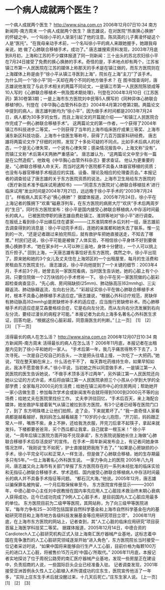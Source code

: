 # 一个病人成就两个医生？

一个病人成就两个医生？
http://www.sina.com.cn 2006年12月07日10:34 南方新闻网-南方周末
一个病人成就两个医生？
唐志雄说，在对医院“热衷换心换肺”
的怀疑之中，一个叫徐小平的人渐渐引起了他的注意。陈凤英的儿子黄凌怀疑这个人是“医托”。“在我母亲动手术前，一个名叫徐小平的病人来跟她握手，她跟我母亲说，她
做了心肺联合移植手术，成功了。”
唐志雄搜索资料发现，2003年7月底到8月初，上海和江苏的不少媒体报道了同一则新闻：三十出头的苏北农妇徐小平在7月24日接受了免费的换心换肺的手术。奇怪的是，手术地点却有两个，江苏省镇江市第一人民医院在江苏的媒体上称那天的手术是在镇江做的，而东方医院则在上海媒体上称是由于“徐小平从镇江寻医到上海”，院长在上海“主刀”了该手术。
为什么同一个“徐小平”同一天却在两个不同的地方做手术？
在
图书馆查询时，唐志雄说他发现了与此手术相关的两篇不同论文，一是镇江市第一人民医院陈锁成等10人写的《心肺联合移植术一例及围术期处理》，刊登在2004年3月10日《江苏医药》第30卷第3期；一是上海市东方医院刘中民等5人撰写的《同种异体心肺联合移植1例》，刊登在《中华胸心血管外科杂志》2004年4月第20卷第2期。两篇论文中提到的病人，唐志雄判断均为“徐小平”，因为做手术时间都是2003年7月24日，病人都为30多岁的女性，而且上海论文的开篇就介绍——“和镇江人民医院合作完成了一例心肺联合移植手术”。
这两篇论文的第一作者，一个获得了2004年镇江市科技进步二等奖，一个则获得了当年的上海市临床医疗成果三等奖、上海市浦东新区科技功臣、上海市十佳医生等称号，获得了几百万国家科研经费。
唐志雄将两篇论文作了仔细的对照，发现了十多处可疑的不同点。比如手术后病人的状态，一个是无心律失常，一个说有心律失常；感染情况报告中，上海文称“没有”，而镇江文称“术后第4天两肺严重感染”。
唐志雄认为，“这两篇论文中至少有一篇是在公然造假”。他致电《中华胸心血管外科杂志》要求查证。
他认为更重要的是，“心肺联合移植人命关天，而当时这两个医院都不具备人体器官移植的资质；也没有与器官移植手术相适应的实践、设备、理论及相应的伦理委员会。”
本报记者的调查验证了唐志雄的关于东方医院资质的说法，上海市卫生局给东方医院的《医疗新技术准予临床试用通知书》——“同意东方医院对‘心肺联合移植技术’进行临床试用”发出时间是2004年7月21日，远远晚于徐小平手术的“2003年7月24日”。
样板病人其实不必“换心换肺”？
据媒体报道，2005年7月24日，徐小平在上海记者的簇拥下“欢乘”磁悬浮列车，在东方医院的病房大厅“欢庆”手术后两周岁的“生日”，同时东方医院宣布：徐小平是国内接受心肺联合移植病人中存活时间最长的病人。
已被医院停职的唐志雄自费赴镇江、淮阴等地对“徐小平”进行调查。
在报纸上看到徐小平出嫁后住在婆家———江苏淮阴席桥乡后刘村一组，唐志雄前去调查得到的消息是：徐小平动完手术后，连她的亲属都和她失去了联系，惟一见到的一次，“还是记者跟过来拍完照后，就有救护车把她直接送走，不知去了哪里。”
村民们还说，徐小平可能是被做了人体实验，不相信徐小平身体不好到要做换心换肺手术，“她在家乡时一人可以种三亩地，身体十分健壮，一个人可以挑上百斤担子。”
回到上海，一天唐志雄有事恰好去东方医院，偶然之中，徐小平出现了。原来她和她的3个女儿及丈夫住在上海郊区的一个出租屋里，每月的生活费和房租由东方医院支付。
唐志雄说，徐小平向他提到了一个关键的细节：2003年4月，手术前3个月，她曾去另一家医院看病，当时医生告诉她，她的心脏上有个小洞，只要住院做一个2万块钱的小手术修补一下。
徐小平在另一家医院做的心脏彩超检查病查显示，“先心病、房间隔缺损(25mm)、肺动脉高压(62mmhg)、三尖瓣返流、肺动脉瓣返流，左向右分流。”
“彩超证实徐小平在做心肺联合移植手术时，根本不具备心肺移植手术适应症。”唐志雄说，“根据心外科诊疗规范，房缺伴有肺动脉高(62mmhg)是房缺修补手术的适应症，应当施行房缺修补术。而心肺移植手术的适应症是艾森曼格综合症，它是右向左分流，而从左向右分流发展到右向左分流，要经过漫长的病程才可能。”
本报记者为此向上海多名著名心外科医生求证，回答均是，“根据这份心脏彩超，同意唐医生的判断。”
[上一页]　[1]　[2]　[3]　[下一页]

活得最长的病人在怎么活？
http://www.sina.com.cn 2006年12月07日10:34 南方新闻网-南方周末
活得最长的病人在怎么活？
2006年11月底，本报记者在出租屋内见到了徐小平和她的一家人。
“手术后第一年，我几乎痛苦得熬不下去了，3次寻死。一次是自己咬自己的舌头，一次是把头往墙上撞，一次吃了一大把药。”她说，“现在整天躺在床上，什么活也干不了，
每天靠吃药维持生命，如果早知如此，我决不愿意做手术。”
徐小平说，当初她之所以同意做手术，一是镇江第一人民医院的医生告诉她说，“不做手术顶多活不过两年”，另外镇江第一人民医院还向她以公证的方式许诺，术后将由镇江第一人民医院承担三个小孩从小学到大学的全部学费；全家每月2000元的生活费；给她在镇江闹市中心的住房两间；帮助她开一家小店做生意；参加每次学术会或新闻发布会就将得到1000到2000元不等的出场费；给她丈夫在医院里找份工作。
丈夫李洪往回忆，“手术后百天，来上海配合媒体，她坐救护车接着氧气从镇江被拉到东方医院，有3个记者已经等在医院门口了，到了
东方明珠塔上让他们拍照，走了会，下来就累坏了。”
“我一直奇怪人家看病都是越看越好，我妈妈怎么越看越差？”10岁的小女儿抱怨，“开刀前，妈妈跟正常人一样，嘴唇不紫，身上不肿，还给我洗衣服，开完刀后拿不起筷子，拿起来就发抖，下楼都要爸爸背，买个西瓜都让我拿，自己就拿一根玉米！”
徐小平说，“一周年后镇江医院方面开始不兑现承诺”，东方医院说服她长住上海做“心肺联合移植手术后存活良好”的宣传。
在手术一周年新闻发布会上，有记者问她身体情况怎样，“我刚说‘生不如死’，护士直接就把我拖下去了。”
“如果是心房缺损的小手术，徐小平完全可以和正常人一样生活，但是做了心肺联合移植，她的生存期最多只有5年。”一位上海著名心外科医生说。
一家力争向上的医院
2005年八九月间，唐志雄又向上海市有关部门举报了东方医院存在的一系列未经批准的临床实验和无指征心肺联合移植手术、学术造假、国内接受心肺联合移植病人中存活时间最长的病人并不具备手术指征等问题。
“都石沉大海。”他说。2005年12月，唐志雄以骗保罪名被拘留，一个月后取保候审至今。
东方医院宣传册显示———2001年，中德心脏中心主任刘中民教授在国内率先应用人工心脏技术救治终末期心衰病人获得成功，迄今已成功完成了9例人工心脏手术，是目前国内人工心脏应用最多的单位。
东方医院目前为二级甲等医院，其网站称，为了向三级甲等医院进军，“每年力争有25－30项包括国家自然科学基金和上海市自然科学基金在内的基础研究项目和上海市地方各级科技发展基金等应用研究项目立项”。
2006年11月底，在上海市东方医院的网站上，记者查到，其“人工心脏的临床应用研究”项目获首届上海医学科技奖二等奖。
据媒体报道，2005年12月14日，中德合资的Cardiotech人工心脏研究机构正式入驻上海南汇医疗器械产业基地，这标志着中国在竞争激烈的人工心脏研究领域逐渐开始“进入角色”，东方医院院长当时接受一位记者采访时说，“如果中国将来能够自行生产人工心脏，目前价格为每颗100万元的进口人工心脏，将被售价15万元的‘中国心’所取代。”
2006年11月底，本报记者实地探访了位于周祝公路旁的南汇医疗器械产业基地，发现一些房屋正在建设中，负责招商的人说，一些国际巨头企业已经准备入驻。
记者调查发现，2001年接受亚洲首例永久性人工心脏植入术所谓成功的庄东生，医院宣传他活了一年多，“实际上庄东生手术后就没醒过来，十几天后死亡。”庄东生家人说。
[上一页]　[1]　[2]　[3]

